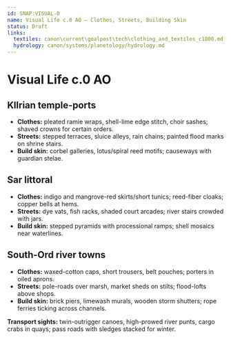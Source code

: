 ```yaml
---
id: SNAP:VISUAL-0
name: Visual Life c.0 AO — Clothes, Streets, Building Skin
status: Draft
links:
  textiles: canon\current\goalpost\tech\clothing_and_textiles_c1800.md
  hydrology: canon/systems/planetology/hydrology.md
---
```


# Visual Life c.0 AO

## Kllrian temple-ports
- **Clothes:** pleated ramie wraps, shell-lime edge stitch, choir sashes; shaved crowns for certain orders.  
- **Streets:** stepped terraces, sluice alleys, rain chains; painted flood marks on shrine stairs.  
- **Build skin:** corbel galleries, lotus/spiral reed motifs; causeways with guardian stelae.

## Sar littoral
- **Clothes:** indigo and mangrove-red skirts/short tunics; reed-fiber cloaks; copper bells at hems.  
- **Streets:** dye vats, fish racks, shaded court arcades; river stairs crowded with jars.  
- **Build skin:** stepped pyramids with processional ramps; shell mosaics near waterlines.

## South-Ord river towns
- **Clothes:** waxed-cotton caps, short trousers, belt pouches; porters in oiled aprons.  
- **Streets:** pole-roads over marsh, market sheds on stilts; flood-lofts above shops.  
- **Build skin:** brick piers, limewash murals, wooden storm shutters; rope ferries ticking across channels.

**Transport sights:** twin-outrigger canoes, high-prowed river punts, cargo crabs in quays; pass roads with sledges stacked for winter.
